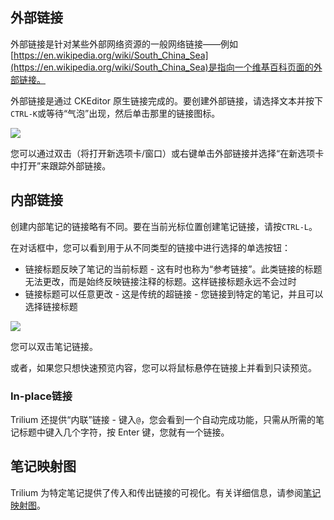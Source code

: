 **外部链接**
--------

外部链接是针对某些外部网络资源的一般网络链接——例如[https://en.wikipedia.org/wiki/South_China_Sea](https://en.wikipedia.org/wiki/South_China_Sea)是指向一个维基百科页面的外部链接。

外部链接是通过 CKEditor 原生链接完成的。要创建外部链接，请选择文本并按下`CTRL-K`或等待“气泡”出现，然后单击那里的链接图标。

![](gif/create-external-link.gif)

您可以通过双击（将打开新选项卡/窗口）或右键单击外部链接并选择“在新选项卡中打开”来跟踪外部链接。

**内部链接**
-----------

创建内部笔记的链接略有不同。要在当前光标位置创建笔记链接，请按`CTRL-L`。

在对话框中，您可以看到用于从不同类型的链接中进行选择的单选按钮：

*   链接标题反映了笔记的当前标题 - 这有时也称为“参考链接”。此类链接的标题无法更改，而是始终反映链接注释的标题。这样链接标题永远不会过时
*   链接标题可以任意更改 - 这是传统的超链接 - 您链接到特定的笔记，并且可以选择链接标题

![](gif/create-link-to-note.gif)

您可以双击笔记链接。

或者，如果您只想快速预览内容，您可以将鼠标悬停在链接上并看到只读预览。

### **In-place链接**

Trilium 还提供“内联”链接 - 键入`@`，您会看到一个自动完成功能，只需从所需的笔记标题中键入几个字符，按 Enter 键，您就有一个链接。

**笔记映射图**
---------

Trilium 为特定笔记提供了传入和传出链接的可视化。有关详细信息，请参阅[笔记映射图](./笔记映射图.md)。